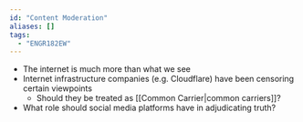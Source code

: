 ```yaml
---
id: "Content Moderation"
aliases: []
tags:
  - "ENGR182EW"
---
```


- The internet is much more than what we see
- Internet infrastructure companies (e.g. Cloudflare) have been censoring
  certain viewpoints
  - Should they be treated as [[Common Carrier|common carriers]]?
- What role should social media platforms have in adjudicating truth?
